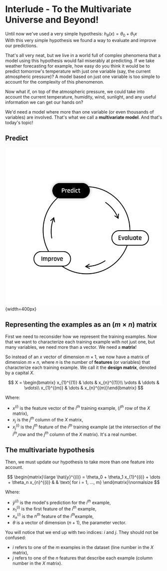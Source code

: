 # Interlude - To the Multivariate Universe and Beyond!
Until now we've used a very simple hypothesis: $h_{\theta}(x) = \theta_0 + \theta_1 x$  
With this very simple hypothesis we found a way to evaluate and improve our predictions.  

That's all very neat, but we live in a world full of complex phenomena that a model using this hypothesis would fail miserably at predicting. If we take weather forecasting for example, how easy do you think it would be to predict tomorrow's temperature with just one variable (say, the current atmospheric pressure)? A model based on just one variable is too simple to account for the complexity of this phenomenon.  

 Now what if, on top of the atmospheric pressure, we could take into account the current temperature, humidity, wind, sunlight, and any useful information we can get our hands on?

We'd need a model where more than one variable (or even thousands of variables) are involved. That's what we call a **multivariate model**. And that's today's topic!  


## Predict
![The Learning Cycle - Predict](../assets/Predict.png){width=400px}  

## Representing the examples as an $(m \times n)$ matrix
First we need to reconsider how we represent the training examples.  Now that we want to characterize each training example with not just one, but many variables, we need more than a vector. We need a __matrix__!  

So instead of an $x$ vector of dimension $m \times 1$, we now have a matrix of dimension $m \times n$, where $n$ is the number of **features** (or variables) that characterize each training example. We call it the **design matrix**, denoted by a capital $X$.   

$$
X = \begin{bmatrix} 
x_{1}^{(1)} & \dots & x_{n}^{(1)}\\
\vdots & \ddots & \vdots\\
x_{1}^{(m)} & \dots & x_{n}^{(m)}\end{bmatrix}
$$

Where:
- $x^{(i)}$ is the feature vector of the $i^{th}$ training example, ($i^{th}$ row of the $X$ matrix),
- $x_{j}$ is the $j^{th}$ column of the $X$ matrix,
- $x_{j}^{(i)}$ is the $j^{th}$ feature of the $i^{th}$ training example (at the intersection of the $i^{th}$,row and the $j^{th}$ column of the $X$ matrix). It's a real number.

## The multivariate hypothesis
Then, we must update our hypothesis to take more than one feature into account. 

$$
\begin{matrix}\large
\hat{y}^{(i)} = \theta_0 + \theta_1 x_{1}^{(i)} + \dots + \theta_n x_{n}^{(i)} & & \text{ for i = 1, ..., m}    
\end{matrix}\normalsize
$$  

Where:
- $\hat{y}^{(i)}$ is the model's prediction for the $i^{th}$ example,
- $x_{1}^{(i)}$ is the first feature of the $i^{th}$ example,
- $x_{n}^{(i)}$ is the $n^{th}$ feature of the $i^{th}$example,
- $\theta$ is a vector of dimension $(n + 1)$, the parameter vector.
  
You will notice that we end up with two indices: $i$ and $j$. They should not be confused:
- $i$ refers to one of the $m$ examples in the dataset (line number in the $X$ matrix),
- $j$ refers to one of the $n$ features that describe each example (column number in the $X$ matrix).